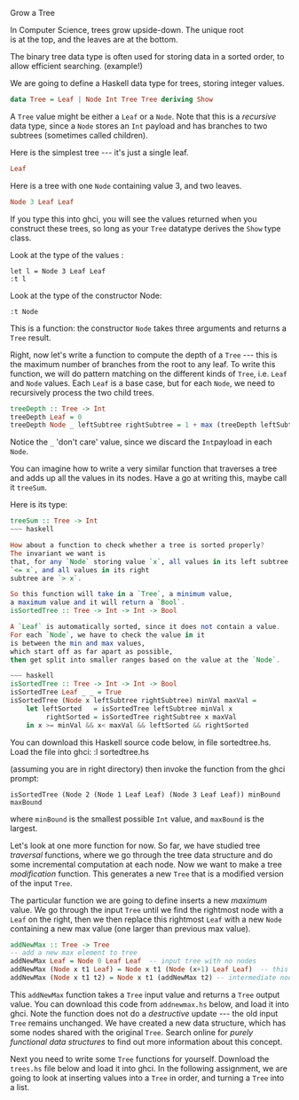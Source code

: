 Grow a Tree

In Computer Science, trees grow upside-down. The unique root  
is at the top, and the leaves are at the bottom. 

The binary tree data type is often used for
storing data in a sorted order, to allow efficient
searching.
(example!)

We are going to define a Haskell data type for trees, storing integer values.

~~~ haskell
data Tree = Leaf | Node Int Tree Tree deriving Show
~~~

A `Tree` value might be either a `Leaf` or a `Node`.
Note that this is a *recursive* data type, since a `Node` stores an 
`Int` payload and has branches to two subtrees (sometimes called children).

Here is the simplest tree --- it's just a single leaf.

~~~ haskell
Leaf
~~~

Here is a tree with one `Node` containing value 3, and two leaves.

~~~ haskell
Node 3 Leaf Leaf
~~~

If you type this into ghci, you will see the values returned when you construct
these trees, so long as your `Tree` datatype derives the `Show` type class.

Look at the type of the values :

    let l = Node 3 Leaf Leaf
    :t l

Look at the type of the constructor Node:

    :t Node

This is a function: the constructor `Node` takes three arguments and 
returns a `Tree` result.

Right, now let's write a function to compute the depth of a `Tree` ---
this is the maximum number of branches from the root to any leaf.
To write this function, we will do pattern matching on the
different kinds of `Tree`, i.e. `Leaf` and `Node` values.
Each `Leaf` is a base case, but for each `Node`, we
need to recursively process the two child trees.

~~~ haskell
treeDepth :: Tree -> Int
treeDepth Leaf = 0
treeDepth Node _ leftSubtree rightSubtree = 1 + max (treeDepth leftSubtree) (treeDepth rightSubtree)
~~~

Notice the `_` 'don't care' value, since we discard the `Int`payload
in each `Node`.

You can imagine how to write a very similar 
function that traverses a tree and adds up all the values in
its nodes. Have a go at writing this, maybe call it `treeSum`.

Here is its type:

~~~ haskell
treeSum :: Tree -> Int
~~~ haskell

How about a function to check whether a tree is sorted properly?
The invariant we want is
that, for any `Node` storing value `x`, all values in its left subtree are
`<= x`, and all values in its right
subtree are `> x`.

So this function will take in a `Tree`, a minimum value,
a maximum value and it will return a `Bool`.
isSortedTree :: Tree -> Int -> Int -> Bool

A `Leaf` is automatically sorted, since it does not contain a value.
For each `Node`, we have to check the value in it
is between the min and max values,
which start off as far apart as possible,
then get split into smaller ranges based on the value at the `Node`.

~~~ haskell
isSortedTree :: Tree -> Int -> Int -> Bool
isSortedTree Leaf _ _ = True
isSortedTree (Node x leftSubtree rightSubtree) minVal maxVal =
    let leftSorted   = isSortedTree leftSubtree minVal x
         rightSorted = isSortedTree rightSubtree x maxVal
    in x >= minVal && x< maxVal && leftSorted && rightSorted
~~~ 

You can download this Haskell source code below, in file sortedtree.hs.
Load the file into ghci:
    :l sortedtree.hs

(assuming you are in right directory)
then invoke the function from the ghci prompt:

    isSortedTree (Node 2 (Node 1 Leaf Leaf) (Node 3 Leaf Leaf)) minBound maxBound

where `minBound` is the smallest possible `Int` value, 
and `maxBound` is the largest.

Let's look at one more function for now.
So far, we have studied tree *traversal* functions, 
where we go through the tree data structure and do some
incremental computation at each node.
Now we want to make a tree *modification* function.
This generates a new `Tree` that is a modified version of the input `Tree`.

The particular function we are going to define inserts a
new *maximum* value.
We go through the input `Tree` until we find the rightmost node
with a `Leaf` on the right, then we then replace this rightmost `Leaf` with a new `Node` containing a new max value
(one larger than previous max value).

~~~ haskell
addNewMax :: Tree -> Tree
-- add a new max element to tree
addNewMax Leaf = Node 0 Leaf Leaf  -- input tree with no nodes
addNewMax (Node x t1 Leaf) = Node x t1 (Node (x+1) Leaf Leaf)  -- this is the rightmost Node
addNewMax (Node x t1 t2) = Node x t1 (addNewMax t2) -- intermediate node, go down right subtree
~~~

This `addNewMax` function takes a `Tree` input value 
and returns a `Tree` output value.
You can download this code from `addnewmax.hs` below, and load it into ghci.
Note the function does not do a *destructive* update --- the old 
input `Tree` remains unchanged. 
We have created a new data structure, which has some nodes shared with the
original `Tree`. Search online for 
*purely functional data structures* to find out more information about 
this concept.



Next you need to write some `Tree` functions for yourself.
Download the `trees.hs` file below and load it into ghci. 
In the following assignment, we are going to look at 
inserting values into a `Tree` in order, and turning a `Tree` into a list.

